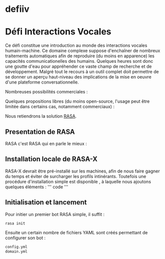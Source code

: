 # defiiv
# Défi Interactions Vocales

Ce défi constitue une introduction au monde des interactions vocales humain-machine. Ce domaine complexe suppose d'enchaîner de nombreux traitements automatiques afin de reproduire (du moins en apparence) les capacités communicationelles des humains. Quelques heures sont donc une goutte d'eau pour appréhender ce vaste champ de recherche et de développement. Malgré tout le recours à un outil complet doit permettre de se donner un aperçu haut-niveau des implications de la mise en oeuvre d'une plateforme conversationnelle.

Nombreuses possibilités commerciales :

Quelques propositions libres (du moins open-source, l'usage peut être limitée dans certains cas, notamment commerciaux) :

Nous retiendrons la solution [RASA](rasa.com).

## Presentation de RASA

RASA c'est RASA qui en parle le mieux : 

## Installation locale de RASA-X

RASA-X devrait être pré-installé sur les machines, afin de nous faire gagner du temps et éviter de surcharger les profils intinérants. Toutefois une procédure d'installation simple est disponible <url>, à laquelle nous ajoutons quelques éléments :
'''
  code
  '''
  
## Initialisation et lancement

Pour initier un premier bot RASA simple, il suffit :
```bash
rasa init
```
Ensuite un certain nombre de fichiers YAML sont créés permettant de configurer son bot :
```bash
config.yml
domain.yml
```
